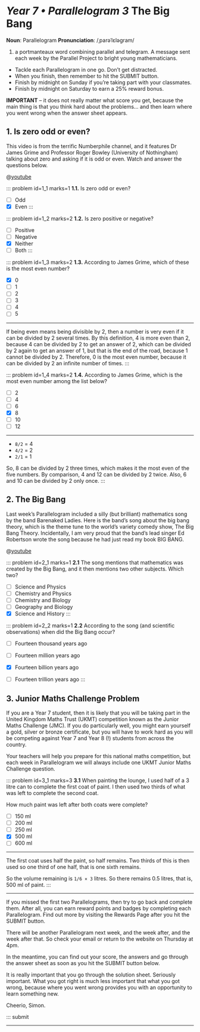 # _Year 7 • Parallelogram 3_ The Big Bang

<div class="dictionary">

__Noun__: Parallelogram
__Pronunciation__: /ˌparəˈlɛləɡram/

1. a portmanteaux word combining parallel and telegram. A message sent each
week by the Parallel Project to bright young mathematicians.

</div>

* Tackle each Parallelogram in one go. Don’t get distracted.
* When you finish, then remember to hit the SUBMIT button.
*	Finish by midnight on Sunday if you’re taking part with your classmates.
*	Finish by midnight on Saturday to earn a 25% reward bonus.

__IMPORTANT__ – it does not really matter what score you get, because the main thing is that you think hard about the problems... and then learn where you went wrong when the answer sheet appears.


## 1. Is zero odd or even?

This video is from the terrific Numberphile channel, and it features Dr James Grime and Professor Roger Bowley (University of Nothingham) talking about zero and asking if it is odd or even. Watch and answer the questions below.

@[youtube](8t1TC-5OLdM?end=382&rel=0)

::: problem id=1_1 marks=1
__1.1.__ Is zero odd or even?

* [ ] Odd
* [x] Even
:::

::: problem id=1_2 marks=2
__1.2.__ Is zero positive or negative?

* [ ] Positive
* [ ] Negative
* [x] Neither
* [ ] Both
:::

::: problem id=1_3 marks=2
__1.3.__ According to James Grime, which of these is the most even number?

* [x] 0
* [ ] 1
* [ ] 2
* [ ] 3
* [ ] 4
* [ ] 5

---

If being even means being divisible by 2, then a number is very even if it can be divided by 2 several times. By this definition, 4 is more even than 2, because 4 can be divided by 2 to get an answer of 2, which can be divided by 2 again to get an answer of 1, but that is the end of the road, because 1 cannot be divided by 2. Therefore, 0 is the most even number, because it can be divided by 2 an infinite number of times.
:::

::: problem id=1_4 marks=2
__1.4.__ According to James Grime, which is the most even number among the list below?

* [ ] 2
* [ ] 4
* [ ] 6
* [x] 8
* [ ] 10
* [ ] 12

---

* `8/2` = 4
* `4/2` = 2
* `2/1` = 1

So, 8 can be divided by 2 three times, which makes it the most even of the five numbers. By comparison, 4 and 12 can be divided by 2 twice. Also, 6 and 10 can be divided by 2 only once.
:::


## 2. The Big Bang

Last week’s Parallelogram included a silly (but brilliant) mathematics song by the band Barenaked Ladies. Here is the band’s song about the big bang theory, which is the theme tune to the world’s variety comedy show, The Big Bang Theory. Incidentally, I am very proud that the band’s lead singer Ed Robertson wrote the song because he had just read my book BIG BANG.

@[youtube](CMSYv_Z4SI8?rel=0)

::: problem id=2_1 marks=1
__2.1__ The song mentions that mathematics was created by the Big Bang, and it then mentions two other subjects. Which two?

* [ ] Science and Physics
* [ ] Chemistry and Physics
* [ ] Chemistry and Biology
* [ ] Geography and Biology
* [x] Science and History
:::

::: problem id=2_2 marks=1
__2.2__ According to the song (and scientific observations) when did the Big Bang occur?

* [ ] Fourteen thousand years ago
* [ ] Fourteen million years ago
* [x] Fourteen billion years ago
* [ ] Fourteen trillion years ago
:::


## 3.	Junior Maths Challenge Problem

If you are a Year 7 student, then it is likely that you will be taking part in the United Kingdom Maths Trust (UKMT) competition known as the Junior Maths Challenge (JMC). If you do particularly well, you might earn yourself a gold, silver or bronze certificate, but you will have to work hard as you will be competing against Year 7 and Year 8 (!) students from across the country.

Your teachers will help you prepare for this national maths competition, but each week in Parallelogram we will always include one UKMT Junior Maths Challenge question.

::: problem id=3_1 marks=3
__3.1__ When painting the lounge, I used half of a 3 litre can to complete the first coat of paint. I then used two thirds of what was left to complete the second coat.

How much paint was left after both coats were complete?

* [ ] 150 ml
* [ ] 200 ml
* [ ] 250 ml
* [x] 500 ml
* [ ] 600 ml

---

The first coat uses half the paint, so half remains. Two thirds of this is then used so one third of one half, that is one sixth remains.

So the volume remaining is `1/6 × 3` litres. So there remains 0.5 litres, that is, 500 ml of paint.
:::


***

If you missed the first two Parallelograms, then try to go back and complete them. After all, you can earn reward points and badges by completing each Parallelogram. Find out more by visiting the Rewards Page after you hit the SUBMIT button.

There will be another Parallelogram next week, and the week after, and the week after that. So check your email or return to the website on Thursday at 4pm.

In the meantime, you can find out your score, the answers and go through the answer sheet as soon as you hit the SUBMIT button below.

It is really important that you go through the solution sheet. Seriously important. What you got right is much less important that what you got wrong, because where you went wrong provides you with an opportunity to learn something new.

Cheerio,
Simon.


::: submit


---
